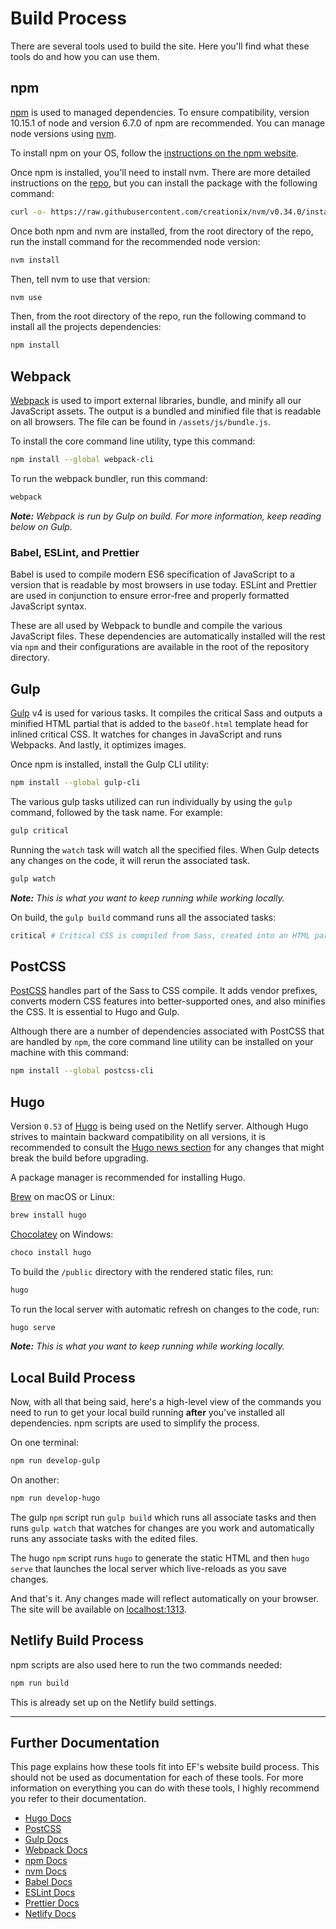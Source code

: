 # Build Process
There are several tools used to build the site. Here you'll find what these tools do and how you can use them.

## npm
[npm](https://docs.npmjs.com/getting-started/what-is-npm) is used to managed dependencies. To ensure compatibility, version 10.15.1 of node and version 6.7.0 of npm are recommended. You can manage node versions using [nvm](https://github.com/creationix/nvm#installation).

To install npm on your OS, follow the [instructions on the npm website](https://www.npmjs.com/get-npm).

Once npm is installed, you'll need to install nvm. There are more detailed instructions on the [repo](https://github.com/creationix/nvm#installation-and-update), but you can install the package with the following command:
```sh
curl -o- https://raw.githubusercontent.com/creationix/nvm/v0.34.0/install.sh | bash
```

Once both npm and nvm are installed, from the root directory of the repo, run the install command for the recommended node version:
```sh
nvm install
```

Then, tell nvm to use that version:
```sh
nvm use
```

Then, from the root directory of the repo, run the following command to install all the projects dependencies:
```sh
npm install
```

## Webpack
[Webpack](https://webpack.js.org/concepts) is used to import external libraries, bundle, and minify all our JavaScript assets. The output is a bundled and minified file that is readable on all browsers. The file can be found in `/assets/js/bundle.js`.

To install the core command line utility, type this command:
```sh
npm install --global webpack-cli
```

To run the webpack bundler, run this command:
```sh
webpack
```
_**Note:** Webpack is run by Gulp on build. For more information, keep reading below on Gulp._

### Babel, ESLint, and Prettier
Babel is used to compile modern ES6 specification of JavaScript to a version that is readable by most browsers in use today. ESLint and Prettier are used in conjunction to ensure error-free and properly formatted JavaScript syntax.

These are all used by Webpack to bundle and compile the various JavaScript files. These dependencies are automatically installed will the rest via `npm` and their configurations are available in the root of the repository directory.

## Gulp
[Gulp](https://gulpjs.com/docs/en/getting-started/quick-start) v4 is used for various tasks. It compiles the critical Sass and outputs a minified HTML partial that is added to the `baseOf.html` template head for inlined critical CSS. It watches for changes in JavaScript and runs Webpacks. And lastly, it optimizes images.

Once npm is installed, install the Gulp CLI utility:
```sh
npm install --global gulp-cli
```

The various gulp tasks utilized can run individually by using the `gulp` command, followed by the task name. For example:
```sh
gulp critical
```

Running the `watch` task will watch all the specified files. When Gulp detects any changes on the code, it will rerun the associated task.
```sh
gulp watch
```
_**Note:** This is what you want to keep running while working locally._

On build, the `gulp build` command runs all the associated tasks:
```sh
critical # Critical CSS is compiled from Sass, created into an HTML partial, and then inlined to the HTML head
```

## PostCSS
[PostCSS](https://github.com/postcss/postcss) handles part of the Sass to CSS compile. It adds vendor prefixes, converts modern CSS features into better-supported ones, and also minifies the CSS. It is essential to Hugo and Gulp.

Although there are a number of dependencies associated with PostCSS that are handled by `npm`, the core command line utility can be installed on your machine with this command:
```sh
npm install --global postcss-cli
```

## Hugo
Version `0.53` of [Hugo](https://gohugo.io/getting-started/installing/) is being used on the Netlify server. Although Hugo strives to maintain backward compatibility on all versions, it is recommended to consult the [Hugo news section](https://gohugo.io/news/) for any changes that might break the build before upgrading.

A package manager is recommended for installing Hugo.

[Brew](https://brew.sh/) on macOS or Linux:
```sh
brew install hugo
```

[Chocolatey](https://chocolatey.org/) on Windows:
```sh
choco install hugo
```

To build the `/public` directory with the rendered static files, run:
```sh
hugo
```

To run the local server with automatic refresh on changes to the code, run:
```sh
hugo serve
```
_**Note:** This is what you want to keep running while working locally._

## Local Build Process
Now, with all that being said, here's a high-level view of the commands you need to run to get your local build running **after** you've installed all dependencies. npm scripts are used to simplify the process.

On one terminal:
```sh
npm run develop-gulp
```
On another:
```sh
npm run develop-hugo
```

The gulp `npm` script run `gulp build` which runs all associate tasks and then runs `gulp watch` that watches for changes are you work and automatically runs any associate tasks with the edited files.

The hugo `npm` script runs `hugo` to generate the static HTML and then `hugo serve` that launches the local server which live-reloads as you save changes.

And that's it. Any changes made will reflect automatically on your browser. The site will be available on [localhost:1313](http://localhost:1313/).

## Netlify Build Process
npm scripts are also used here to run the two commands needed:
```sh
npm run build
```
This is already set up on the Netlify build settings.

---

## Further Documentation
This page explains how these tools fit into EF's website build process. This should not be used as documentation for each of these tools. For more information on everything you can do with these tools, I highly recommend you refer to their documentation.
- [Hugo Docs](https://gohugo.io/documentation/)
- [PostCSS](https://github.com/postcss/postcss)
- [Gulp Docs](https://gulpjs.com/docs/en/getting-started/quick-start)
- [Webpack Docs](https://webpack.js.org/concepts)
- [npm Docs](https://docs.npmjs.com/)
- [nvm Docs](https://github.com/creationix/nvm)
- [Babel Docs](https://babeljs.io/docs/en/)
- [ESLint Docs](https://eslint.org/docs/user-guide/getting-started)
- [Prettier Docs](https://prettier.io/docs/en/)
- [Netlify Docs](https://www.netlify.com/docs/)
